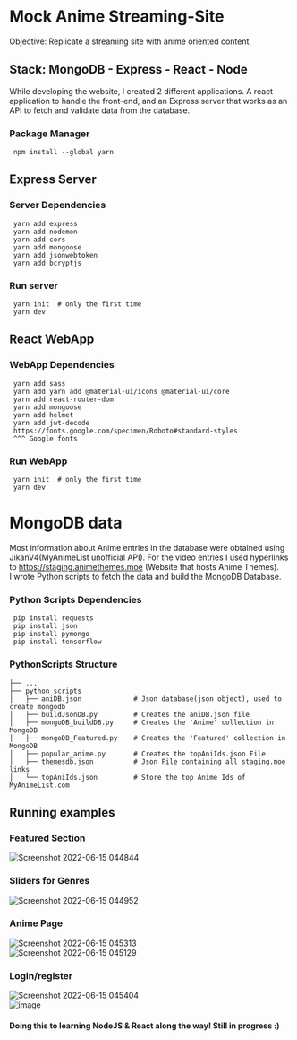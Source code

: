 # Mock Anime Streaming-Site
Objective: Replicate a streaming site with anime oriented content.  

## Stack: MongoDB - Express - React - Node

While developing the website, I created 2 different applications. A react application to handle the front-end, and an Express server that works as an API to fetch and validate data from the database.  
  
### Package Manager 
     npm install --global yarn

## Express Server  
### Server Dependencies
     yarn add express
     yarn add nodemon
     yarn add cors
     yarn add mongoose
     yarn add jsonwebtoken
     yarn add bcryptjs
     
### Run server
     yarn init  # only the first time
     yarn dev


## React WebApp
### WebApp Dependencies
     yarn add sass
     yarn add yarn add @material-ui/icons @material-ui/core
     yarn add react-router-dom
     yarn add mongoose
     yarn add helmet
     yarn add jwt-decode
     https://fonts.google.com/specimen/Roboto#standard-styles  
     ^^^ Google fonts
### Run WebApp
     yarn init  # only the first time
     yarn dev


# MongoDB data
Most information about Anime entries in the database were obtained using JikanV4(MyAnimeList unofficial API). For the video entries I used hyperlinks to https://staging.animethemes.moe (Website that hosts Anime Themes).  
I wrote Python scripts to fetch the data and build the MongoDB Database.

### Python Scripts Dependencies
     pip install requests
     pip install json
     pip install pymongo
     pip install tensorflow

### PythonScripts Structure
```
├── ...
├── python_scripts            
│   ├── aniDB.json             # Json database(json object), used to create mongodb                
│   ├── buildJsonDB.py         # Creates the aniDB.json file     
│   ├── mongoDB_buildDB.py     # Creates the 'Anime' collection in MongoDB
│   ├── mongoDB_Featured.py    # Creates the 'Featured' collection in MongoDB
│   ├── popular_anime.py       # Creates the topAniIds.json File
│   ├── themesdb.json          # Json File containing all staging.moe links 
│   └── topAniIds.json         # Store the top Anime Ids of MyAnimeList.com
```



## Running examples 
### Featured Section  
![Screenshot 2022-06-15 044844](https://user-images.githubusercontent.com/64340009/173786435-d139e825-be96-4d54-ad21-dd6723eebcc2.jpg)  


### Sliders for Genres  
![Screenshot 2022-06-15 044952](https://user-images.githubusercontent.com/64340009/173786476-6e81ef04-5a16-4457-9fba-d2b17e97e4c7.jpg)  


### Anime Page  
![Screenshot 2022-06-15 045313](https://user-images.githubusercontent.com/64340009/173786771-201d5db6-80c3-4d56-98f4-725db3d157c6.jpg)  
![Screenshot 2022-06-15 045129](https://user-images.githubusercontent.com/64340009/173786699-ea522ed5-e574-4f2a-81aa-f2da6a54a451.jpg)  


### Login/register  
![Screenshot 2022-06-15 045404](https://user-images.githubusercontent.com/64340009/173786902-81adfa39-c887-4c90-a3eb-50a0852828dc.jpg)  
![image](https://user-images.githubusercontent.com/64340009/173787111-b04f0741-e117-4ab4-9c29-fea396bb2da6.png)


#### Doing this to learning NodeJS & React along the way! Still in progress :) 
